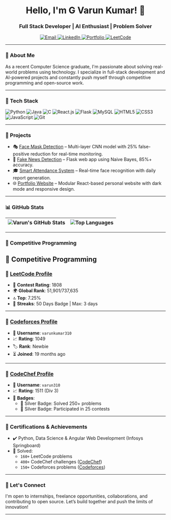 <h1 align="center">Hello, I'm G Varun Kumar! 👋</h1>
<h3 align="center">Full Stack Developer | AI Enthusiast | Problem Solver</h3>

<p align="center">
  <a href="mailto:varunkumargakkula@gmail.com">
    <img alt="Email" src="https://img.shields.io/badge/Email-D14836?style=flat&logo=gmail&logoColor=white" />
  </a>
  <a href="https://www.linkedin.com/in/varun-kumar-gakkula">
    <img alt="LinkedIn" src="https://img.shields.io/badge/LinkedIn-0077B5?style=flat&logo=linkedin&logoColor=white">
  </a>
 
  <a href="https://varunkumar310.github.io/My_Portfolio/">
    <img alt="Portfolio" src="https://img.shields.io/badge/Portfolio-24292e?style=flat&logo=githubpages&logoColor=white" />
  </a>
  <a href="https://leetcode.com/u/G_VarunKumar/">
    <img alt="LeetCode" src="https://img.shields.io/badge/LeetCode-FFA116?style=flat&logo=leetcode&logoColor=black" />
  </a>
</p>

---

### 🚀 About Me

As a recent Computer Science graduate, I'm passionate about solving real-world problems using technology. I specialize in full-stack development and AI-powered projects and constantly push myself through competitive programming and open-source work.

---

### 🧠 Tech Stack

![Python](https://img.shields.io/badge/Python-3776AB?style=flat&logo=python&logoColor=white)
![Java](https://img.shields.io/badge/Java-007396?style=flat&logo=java&logoColor=white)
![C](https://img.shields.io/badge/C-00599C?style=flat&logo=c&logoColor=white)
![React.js](https://img.shields.io/badge/React-20232A?style=flat&logo=react&logoColor=61DAFB)
![Flask](https://img.shields.io/badge/Flask-000000?style=flat&logo=flask&logoColor=white)
![MySQL](https://img.shields.io/badge/MySQL-4479A1?style=flat&logo=mysql&logoColor=white)
![HTML5](https://img.shields.io/badge/HTML5-E34F26?style=flat&logo=html5&logoColor=white)
![CSS3](https://img.shields.io/badge/CSS3-1572B6?style=flat&logo=css3&logoColor=white)
![JavaScript](https://img.shields.io/badge/JavaScript-F7DF1E?style=flat&logo=javascript&logoColor=black)
![Git](https://img.shields.io/badge/Git-F05032?style=flat&logo=git&logoColor=white)

---

### 📌 Projects

- 🎭 [Face Mask Detection](https://github.com/VarunKumar310/Face-Mask-Detection) – Multi-layer CNN model with 25% false-positive reduction for real-time monitoring.
- 📰 [Fake News Detection](https://github.com/VarunKumar310/Fake_News_Detection) – Flask web app using Naive Bayes, 85%+ accuracy.
- 🎓 [Smart Attendance System](https://github.com/VarunKumar310/Smart_Attendance) – Real-time face recognition with daily report generation.
- 🌐 [Portfolio Website](https://github.com/VarunKumar310/My_Portfolio) – Modular React-based personal website with dark mode and responsive design.

---

### 📊 GitHub Stats

| ![Varun's GitHub Stats](https://github-readme-stats.vercel.app/api?username=VarunKumar310&show_icons=true&theme=radical) | ![Top Languages](https://github-readme-stats.vercel.app/api/top-langs/?username=VarunKumar310&layout=compact&theme=radical) |
|---|---|

---

### 🧩 Competitive Programming
## 🧩 Competitive Programming

### 🔗 [LeetCode Profile](https://leetcode.com/u/G_VarunKumar/)
- 🏅 **Contest Rating**: 1808  
- 🌍 **Global Rank**: 51,901/737,635  
- 🔝 **Top**: 7.25%  
- 🧩 **Streaks**: 50 Days Badge | Max: 3 days 
---

### 🔗 [Codeforces Profile](https://codeforces.com/profile/varunkumar310)
- 👤 **Username**: `varunkumar310`  
- 📈 **Rating**: 1049  
- 🏷️ **Rank**: Newbie  
- ⏳ **Joined**: 19 months ago  


---

### 🔗 [CodeChef Profile](https://www.codechef.com/users/varun310)
- 👤 **Username**: `varun310`  
- 📈 **Rating**: 1511 (Div 3)   
- 🏅 **Badges**:  
  - 🥈 Silver Badge: Solved 250+ problems  
  - 🥈 Silver Badge: Participated in 25 contests


---

### 🧾 Certifications & Achievements

- ✔️ Python, Data Science & Angular Web Development (Infosys Springboard)
- 🧠 Solved:
  - `160+` LeetCode problems
  - `400+` CodeChef challenges ([CodeChef](https://www.codechef.com/users/varun310))
  - `150+` Codeforces problems ([Codeforces](https://codeforces.com/profile/varunkumar310))

---

### 🤝 Let's Connect

I'm open to internships, freelance opportunities, collaborations, and contributing to open source. Let’s build together and push the limits of innovation!

---

